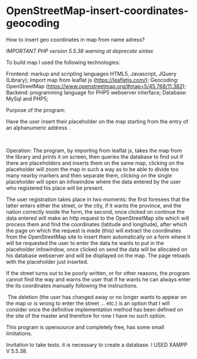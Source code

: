 # OpenStreetMap-insert-coordinates-geocoding

How to insert geo coordinates in map from name adress?

 *IMPORTANT PHP version 5.5.38 warning at deprecate sintax*
 
To build map I used the following technologies:

Frontend: markup and scripting languages HTML5, Javascript, JQuery (Library);
Import map from leaflat js (https://leafletjs.com/);
Geocoding: OpenStreetMap (https://www.openstreetmap.org/#map=5/45.768/11.382);
Backend: programming language for PHP5 webserver interface;
Database: MySql and PHP5;
 

Purpose of the program:

Have the user insert their placeholder on the map starting from the entry of an alphanumeric address .

 

Operation: The program, by importing from leaflat js, takes the map from the library and prints it on screen, then queries the database to find out if there are placeholders and inserts them on the same map, clicking on the placeholder will zoom the map in such a way as to be able to divide too many nearby markers and then separate them, clicking on the single placeholder will open an infowindow where the data entered by the user who registered his place will be present.

The user registration takes place in two moments: the first foresees that the latter enters either the street, or the city, if it wants the province, and the nation correctly inside the form, the second, once clicked on continue the data entered will make an http request to the OpenStreetMap site which will process them and find the coordinates (latitude and longitude), after which the page on which the request is made (this) will extract the coordinates from the OpenStreetMap site to insert them automatically on a form where it will be requested the user to enter the data he wants to put in the placeholder infowindow, once clicked on send the data will be allocated on his database webserver and will be displayed on the map. The page reloads with the placeholder just inserted.

If the street turns out to be poorly written, or for other reasons, the program cannot find the way and warns the user that if he wants he can always enter the its coordinates manually following the instructions.

 The deletion (the user has changed away or no longer wants to appear on the map or is wrong to enter the street ... etc.) is an option that I will consider once the definitive implementation method has been defined on the site of the master and therefore for now I have no such option.

This program is opensource and completely free, has some small limitations.



Invitation to take tests.
it is necessary to create a database.
I USED XAMPP V 5.5.38.
